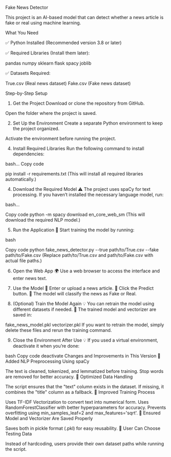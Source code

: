 Fake News Detector

This project is an AI-based model that can detect whether a news article is fake or real using machine learning.

What You Need

✅ Python Installed (Recommended version 3.8 or later)

✅ Required Libraries (Install them later):

pandas
numpy
sklearn
flask
spacy
joblib

✅ Datasets Required:

True.csv (Real news dataset)
Fake.csv (Fake news dataset)

Step-by-Step Setup

1. Get the Project
 Download or clone the repository from GitHub.
 
 Open the folder where the project is saved.

2. Set Up the Environment
  Create a separate Python environment to keep the project organized.

 Activate the environment before running the project.

4. Install Required Libraries
   Run the following command to install dependencies:

bash...
Copy code

pip install -r requirements.txt
(This will install all required libraries automatically.)

4. Download the Required Model
⚠️ The project uses spaCy for text processing. If you haven’t installed the necessary language model, run:

bash...

Copy code
python -m spacy download en_core_web_sm
(This will download the required NLP model.)

5. Run the Application
📌 Start training the model by running:

bash


Copy code
python fake_news_detector.py --true path/to/True.csv --fake path/to/Fake.csv
(Replace path/to/True.csv and path/to/Fake.csv with actual file paths.)

6. Open the Web App
🌍 Use a web browser to access the interface and enter news text.

7. Use the Model
📝 Enter or upload a news article.
🔘 Click the Predict button.
🤖 The model will classify the news as Fake or Real.

8. (Optional) Train the Model Again
💡 You can retrain the model using different datasets if needed.
📌 The trained model and vectorizer are saved in:

fake_news_model.pkl
vectorizer.pkl
If you want to retrain the model, simply delete these files and rerun the training command.

9. Close the Environment After Use
💡 If you used a virtual environment, deactivate it when you’re done:

bash
Copy code
deactivate
Changes and Improvements in This Version
🔹 Added NLP Preprocessing Using spaCy

The text is cleaned, tokenized, and lemmatized before training.
Stop words are removed for better accuracy.
🔹 Optimized Data Handling

The script ensures that the "text" column exists in the dataset.
If missing, it combines the "title" column as a fallback.
🔹 Improved Training Process

Uses TF-IDF Vectorization to convert text into numerical form.
Uses RandomForestClassifier with better hyperparameters for accuracy.
Prevents overfitting using min_samples_leaf=2 and max_features='sqrt'.
🔹 Ensured Model and Vectorizer Are Saved Properly

Saves both in pickle format (.pkl) for easy reusability.
🔹 User Can Choose Testing Data

Instead of hardcoding, users provide their own dataset paths while running the script.
